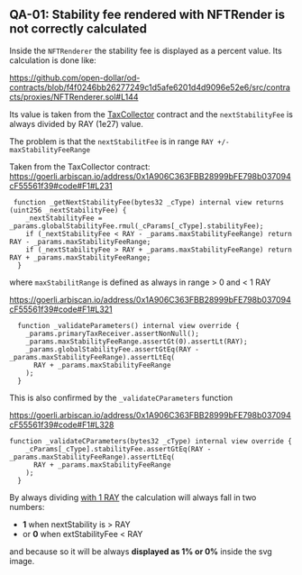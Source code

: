 ## **QA-01**: Stability fee rendered with NFTRender is not correctly calculated

Inside the `NFTRenderer` the stability fee is displayed as a percent value. Its calculation is done like:

https://github.com/open-dollar/od-contracts/blob/f4f0246bb26277249c1d5afe6201d4d9096e52e6/src/contracts/proxies/NFTRenderer.sol#L144

Its value is taken from the [TaxCollector](https://goerli.arbiscan.io/address/0x1A906C363FBB28999bFE798b037094cF55561f39#readContract) contract and the `nextStabilityFee` is always divided by RAY (1e27) value.

The problem is that the `nextStabilitFee` is in range `RAY +/- maxStabilityFeeRange`

Taken from the TaxCollector contract: https://goerli.arbiscan.io/address/0x1A906C363FBB28999bFE798b037094cF55561f39#code#F1#L231

```solidity
 function _getNextStabilityFee(bytes32 _cType) internal view returns (uint256 _nextStabilityFee) {
    _nextStabilityFee = _params.globalStabilityFee.rmul(_cParams[_cType].stabilityFee);
    if (_nextStabilityFee < RAY - _params.maxStabilityFeeRange) return RAY - _params.maxStabilityFeeRange;
    if (_nextStabilityFee > RAY + _params.maxStabilityFeeRange) return RAY + _params.maxStabilityFeeRange;
  }
```

where `maxStabilitRange` is defined as always in range > 0 and < 1 RAY

https://goerli.arbiscan.io/address/0x1A906C363FBB28999bFE798b037094cF55561f39#code#F1#L321

```solidity
  function _validateParameters() internal view override {
    _params.primaryTaxReceiver.assertNonNull();
    _params.maxStabilityFeeRange.assertGt(0).assertLt(RAY);
    _params.globalStabilityFee.assertGtEq(RAY - _params.maxStabilityFeeRange).assertLtEq(
      RAY + _params.maxStabilityFeeRange
    );
  }
```

This is also confirmed by the `_validateCParameters` function

https://goerli.arbiscan.io/address/0x1A906C363FBB28999bFE798b037094cF55561f39#code#F1#L328

```solidity
function _validateCParameters(bytes32 _cType) internal view override {
    _cParams[_cType].stabilityFee.assertGtEq(RAY - _params.maxStabilityFeeRange).assertLtEq(
      RAY + _params.maxStabilityFeeRange
    );
  }
```

By always dividing [with 1 RAY](https://github.com/open-dollar/od-contracts/blob/f4f0246bb26277249c1d5afe6201d4d9096e52e6/src/contracts/proxies/NFTRenderer.sol#L144) the calculation will always fall in two numbers:

- **1** when nextStability is > RAY
- or **0** when extStabilityFee < RAY 

and because so it will be always **displayed as 1% or 0%** inside the svg image.

